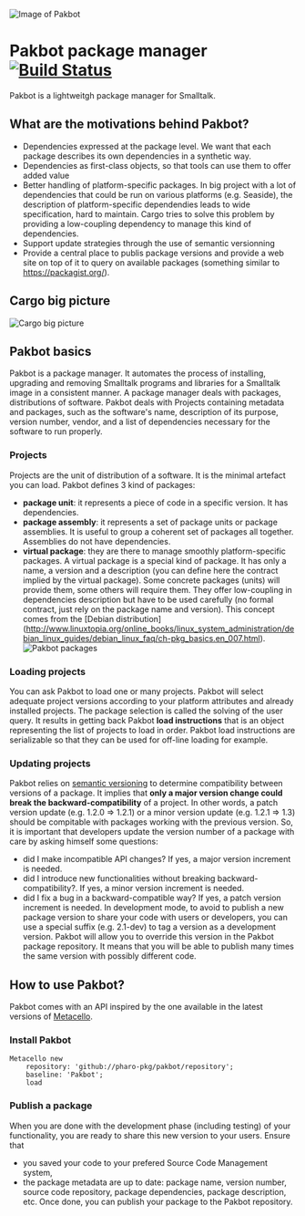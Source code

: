 ![Image of Pakbot](/cargo-picture-small.png)

# Pakbot package manager [![Build Status](https://github.com/pharo-pkg/pakbot/actions/workflows/core.yml/badge.svg)](https://github.com/pharo-pkg/pakbot/actions/workflows/core.yml)
Pakbot is a lightweitgh package manager for Smalltalk.

## What are the motivations behind Pakbot?
* Dependencies expressed at the package level. We want that each package describes its own dependencies in a synthetic way.
* Dependencies as first-class objects, so that tools can use them to offer added value
* Better handling of platform-specific packages. In big project with a lot of dependencies that could be run on various platforms (e.g. Seaside), the description of platform-specific dependendies leads to wide specification, hard to maintain. Cargo tries to solve this problem by providing a low-coupling dependency to manage this kind of dependencies.
* Support update strategies through the use of semantic versionning
* Provide a central place to publis package versions and provide a web site on top of it to query on available packages (something similar to https://packagist.org/).

## Cargo big picture
![Cargo big picture](/doc/cargo-overview.png)

## Pakbot basics
Pakbot is a package manager. It automates the process of installing, upgrading and removing Smalltalk programs and libraries for a Smalltalk image in a consistent manner. A package manager deals with packages, distributions of software. Pakbot deals with Projects containing metadata and packages, such as the software's name, description of its purpose, version number, vendor,  and a list of dependencies necessary for the software to run properly.
### Projects
Projects are the unit of distribution of a software. It is the minimal artefact you can load. Pakbot defines 3 kind of packages:
* **package unit**: it represents a piece of code in a specific version. It has dependencies.
* **package assembly**: it represents a set of package units or package assemblies. It is useful to group a coherent set of packages all together. Assemblies do not have dependencies.
* **virtual package**: they are there to manage smoothly platform-specific packages. A virtual package is a special kind of package. It has only a name, a version and a description (you can define here the contract implied by the virtual package). Some concrete packages (units) will provide them, some others will require them. They offer low-coupling in dependencies description but have to be used carefully (no formal contract, just rely on the package name and version). This concept comes from the [Debian distribution] (http://www.linuxtopia.org/online_books/linux_system_administration/debian_linux_guides/debian_linux_faq/ch-pkg_basics.en_007.html).
![Pakbot packages](/doc/cargo-packages.png)

<!-- ### Dependency description
With Pakbot, dependencies are expressed at the package level (as well as other package metadata). It means each package knows its dependencies. 
There is a working copy of the dependencies within the package. It is part of the package metadata. This working copy of dependencies intend to be easy to manage: you mostly describe a dependency by refering to a package name (no specific version, assumes it refers to the package of the same name already in the image).
When you want to share a version of your package, you will publish it to the Pakbot package repository so that it becomes available to anyone. During the publishing process, numberered (Pakbot) versions will be added to the dependencies to get reproducible loadings.
-->
### Loading projects
You can ask Pakbot to load one or many projects. Pakbot will select adequate project versions according to your platform attributes and already installed projects. The package selection is called the solving of the user query. It results in getting back Pakbot **load instructions** that is an object representing the list of projects to load in order.
Pakbot load instructions are serializable so that they can be used for off-line loading for example.

### Updating projects
Pakbot relies on [semantic versioning](http://semver.org/) to determine compatibility between versions of a package. It implies that **only a major version change could break the backward-compatibility** of a project. In other words, a patch version update (e.g. 1.2.0 => 1.2.1) or a minor version update (e.g. 1.2.1 => 1.3) should be compitable with packages working with the previous version. So, it is important that developers update the version number of a package with care by asking himself some questions: 
 * did I make incompatible API changes? If yes, a major version increment is needed.
 * did I introduce new functionalities without breaking backward-compatibility?. If yes, a minor version increment is needed.
 * did I fix a bug in a backward-compatible way? If yes, a patch version increment is needed.
In development mode, to avoid to publish a new package version to share your code with users or developers, you can use a special suffix (e.g. 2.1-dev) to tag a version as a development version. Pakbot will allow you to override this version in the Pakbot package repository. It means that you will be able to publish many times the same version with possibly different code.

## How to use Pakbot?
Pakbot comes with an API inspired by the one available in the latest versions of [Metacello](https://github.com/dalehenrich/metacello-work).

### Install Pakbot
```smalltalk
Metacello new 
	repository: 'github://pharo-pkg/pakbot/repository';
	baseline: 'Pakbot';
	load
```

<!-- ### Load projects
To load a project with its dependencies, you just need to ask Pakbot to install the top-level package (i.e. the project assembly) describing all parts of the project.
```smalltalk
Pakbot new 
	project: 'MyProject' version:'1.3';
	install
```
It will load into the image the package *MyProject* in version *1.3* and all its dependencies. To achieve that, Pakbot computes the list of packages to load and determines the load order. This package list is called **Pakbot load instructions**. You can get this list by Calling #loadInstructions as follows:
```smalltalk
loadInstructions := Pakbot new 
	package: 'MyProject' version:'1.3';
	loadInstructions
```
These instructions can be saved into a file for further reuse:
```smalltalk
loadInstructions saveTo: 'MyProject-1.3-loadinstructions.ston' asFileReference.

Pakbot new
	installFromFile: 'MyProject-1.3-loadinstructions.ston' asFileReference.
```
Instead of installing packages, you can only fetch them for further installation (possibly when you are off-line with no internet connection):
```smalltalk
Pakbot new 
	package: 'MyProject';
	fetch
```
It will fetch packages into the unique instance of the MCCacheRepository. If you want to ftech packages into a specific folder, the use the *#fetchInto:* message.
```smalltalk
Pakbot new 
	package: 'MyProject';
	fetchInto: '/home/me/my-cache'
``` -->

### Publish a package
When you are done with the development phase (including testing) of your functionality, you are ready to share this new version to your users. Ensure that 
- you saved your code to your prefered Source Code Management system,
- the package metadata are up to date: package name, version number, source code repository, package dependencies, package description, etc.
Once done, you can publish your package to the Pakbot repository.

<!-- #### Using the scripting API
To publish a package using the scripting API, you first need to get the object able to interact with package metadata: an OngoingPackageVersion (it has 2 subclasses: OngoingPackageUnit and OngoingPackageAssembly). With this object, you can easily update the package metadata. Once done, you need to send the message *#asPackageVersion* to the ongoing package version to get a package version. This object is a read-only object. You can now ask to the Pakbot repository to save this new package version:
```smalltalk
ongoing := (CGOPackageRegistry default packageNamed: #'Pharo-Kernel') asOngoingPackageVersion.
Pakbot defaultPackageRepository savePackageVersion: ongoing asPackageVersion
```
You can also set up your own Pakbot package repository if you do not want to use the default one.
```smalltalk
pkgRepository := CGODirectoryPackageRepository newWithFileName: 'pakbot-repo'.
```
If you want to use it as the default Pakbot repository, just tell it to Pakbot:
```smalltalk
Pakbot defaultPackageRepository: pkgRepository.
```
#### Using the User Interface
Will come soon

[//]: # (### List packages installed in the image)
[//]: # (### Update packages already installed)


## FAQ
### Where should I update my package dependencies?
Dependencies are part of package metadata. Package metadata is managed through living ojects in the Pharo image. You can retrieve them through the Pakbot registry. You can edit pacakge metadata by sending messages to the corresponding ongoing package version or by using the dedicated UI.
The DependencyAnalyzer tool could also help to find the dependencies of a package. It is also available from Nautilus contextual menu on a package: "browse dependencies ..."
### Do I need to release and publish all packages of my project independently?
The anwser is no! It would be a tedious work to release all packages independently. Pakbot comes with some tools to automatize the release and the publication of a set of packages.
### Do I need to specify a version number for all dependencies?
No, version number for dependencies are optional for the current working copy of the package metadata. More, it is recommanded to do not specify the version number but only describe the package you depend on. The version of a dependency is only required when you release a new version of your package. At this time, if no version is specified, Pakbot will use the package version of the dependency currently in the image.
-->
